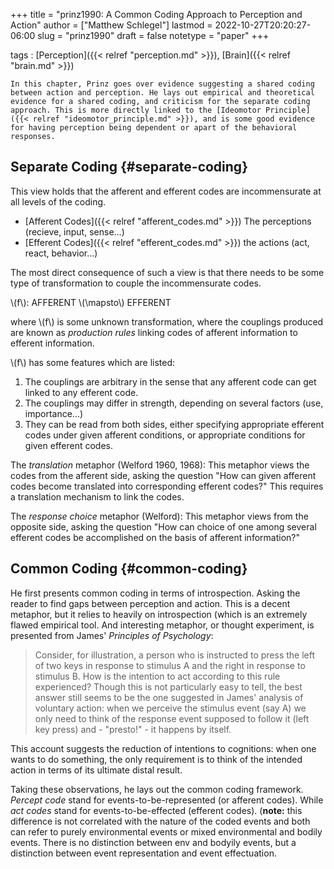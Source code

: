 +++
title = "prinz1990: A Common Coding Approach to Perception and Action"
author = ["Matthew Schlegel"]
lastmod = 2022-10-27T20:20:27-06:00
slug = "prinz1990"
draft = false
notetype = "paper"
+++

tags
: [Perception]({{< relref "perception.md" >}}), [Brain]({{< relref "brain.md" >}})

    In this chapter, Prinz goes over evidence suggesting a shared coding between action and perception. He lays out empirical and theoretical evidence for a shared coding, and criticism for the separate coding approach. This is more directly linked to the [Ideomotor Principle]({{< relref "ideomotor_principle.md" >}}), and is some good evidence for having perception being dependent or apart of the behavioral responses.


## Separate Coding {#separate-coding}

This view holds that the afferent and efferent codes are incommensurate at all levels of the coding.

-   [Afferent Codes]({{< relref "afferent_codes.md" >}}) The perceptions (recieve, input, sense...)
-   [Efferent Codes]({{< relref "efferent_codes.md" >}}) the actions (act, react, behavior...)

The most direct consequence of such a view is that there needs to be some type of transformation to couple the incommensurate codes.

\\(f\\): AFFERENT \\(\mapsto\\) EFFERENT

where \\(f\\) is some unknown transformation, where the couplings produced are known as _production rules_ linking codes of afferent information to efferent information.

\\(f\\) has some features which are listed:

1.  The couplings are arbitrary in the sense that any afferent code can get linked to any efferent code.
2.  The couplings may differ in strength, depending on several factors (use, importance...)
3.  They can be read from both sides, either specifying appropriate efferent codes under given afferent conditions, or appropriate conditions for given efferent codes.

The _translation_ metaphor (Welford 1960, 1968):
This metaphor views the codes from the afferent side, asking the question "How can given afferent codes become translated into corresponding efferent codes?" This requires a translation mechanism to link the codes.

The _response choice_ metaphor (Welford):
This metaphor views from the opposite side, asking the question "How can choice of one among several efferent codes be accomplished on the basis of afferent information?"


## Common Coding {#common-coding}

He first presents common coding in terms of introspection. Asking the reader to find gaps between perception and action. This is a decent metaphor, but it relies to heavily on introspection (which is an extremely flawed empirical tool. And interesting metaphor, or thought experiment, is presented from James' _Principles of Psychology_:

> Consider, for illustration, a person who is instructed to press the left of two keys in response to stimulus A and the right in response to stimulus B. How is the intention to act according to this rule experienced? Though this is not particularly easy to tell, the best answer still seems to be the one suggested in James' analysis of voluntary action: when we perceive the stimulus event (say A) we only need to think of the response event supposed to follow it (left key press) and - "presto!" - it happens by itself.

This account suggests the reduction of intentions to cognitions: when one wants to do something, the only requirement is to think of the intended action in terms of its ultimate distal result.

Taking these observations, he lays out the common coding framework. _Percept code_ stand for events-to-be-represented (or afferent codes). While _act codes_ stand for events-to-be-effected (efferent codes). (**note:** this difference is not correlated with the nature of the coded events and both can refer to purely environmental events or mixed environmental and bodily events. There is no distinction between env and bodyily events, but a distinction between event representation and event effectuation.
